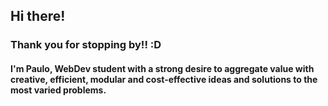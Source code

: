 ## Hi there!

### Thank you for stopping by!! :D

#### I'm Paulo, WebDev student with a strong desire to aggregate value with creative, efficient, modular and cost-effective ideas and solutions to the most varied problems.
